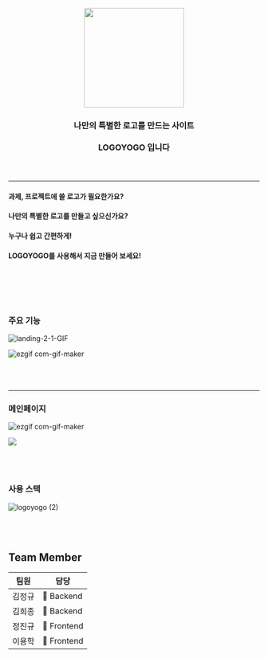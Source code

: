 

<p align="center"><img src="https://user-images.githubusercontent.com/58407182/115673737-eb635480-a387-11eb-84fb-9d5c2d9e1b82.png" height="200px" width="200px">

 <h3 align="center"> 나만의 특별한 로고를 만드는 사이트 </br></br> LOGOYOGO 입니다 <br/><br/><br/> </h3>

-------------------------------------



#### 과제, 프로젝트에 쓸 로고가 필요한가요? 
#### 나만의 특별한 로고를 만들고 싶으신가요?
#### 누구나 쉽고 간편하게!
#### LOGOYOGO를 사용해서 지금 만들어 보세요! <br/><br/><br/><br/><br/><br/>


### 주요 기능
![landing-2-1-GIF](https://user-images.githubusercontent.com/58407182/115826883-87ec2c00-a446-11eb-841c-aa305837aad5.gif)

![ezgif com-gif-maker](https://user-images.githubusercontent.com/58407182/115724845-44e57680-a3bc-11eb-8cd1-72362539a17e.gif)<br/><br/><br/><br/>

-------------------------------------

### 메인페이지
![ezgif com-gif-maker](https://user-images.githubusercontent.com/58407182/115671605-a807e680-a385-11eb-8290-3c6ed093e437.gif)


<img src="https://user-images.githubusercontent.com/58407182/115672838-e9e55c80-a386-11eb-94c4-cf4b71911ea1.gif"><br/><br/><br/><br/>



### 사용 스택
![logoyogo (2)](https://user-images.githubusercontent.com/58407182/115706500-af8cb700-a3a8-11eb-893e-3caf08d454ad.jpg)<br/><br/><br/><br/>


## Team Member

팀원| 담당 |
--- | ---|
김정규 | &#128150; Backend |
김희종 | &#128150; Backend |
정진규 |&#128155; Frontend |
이용학 |&#128155; Frontend |
